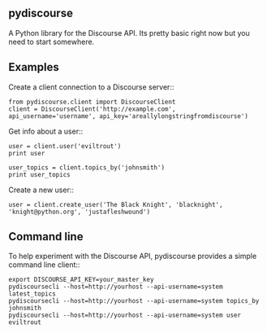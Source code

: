 pydiscourse
------------
A Python library for the Discourse API.
Its pretty basic right now but you need to start somewhere.

Examples
-----------
Create a client connection to a Discourse server::

    from pydiscourse.client import DiscourseClient
    client = DiscourseClient('http://example.com', api_username='username', api_key='areallylongstringfromdiscourse')

Get info about a user::

    user = client.user('eviltrout')
    print user

    user_topics = client.topics_by('johnsmith')
    print user_topics

Create a new user::

    user = client.create_user('The Black Knight', 'blacknight', 'knight@python.org', 'justafleshwound')

Command line
----------------

To help experiment with the Discourse API, pydiscourse provides a simple command line client::

    export DISCOURSE_API_KEY=your_master_key
    pydiscoursecli --host=http://yourhost --api-username=system latest_topics
    pydiscoursecli --host=http://yourhost --api-username=system topics_by johnsmith
    pydiscoursecli --host=http://yourhost --api-username=system user eviltrout
